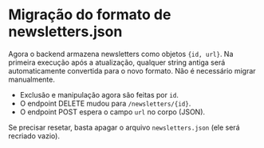 # Migração do formato de newsletters.json

Agora o backend armazena newsletters como objetos `{id, url}`. Na primeira execução após a atualização, qualquer string antiga será automaticamente convertida para o novo formato. Não é necessário migrar manualmente.

- Exclusão e manipulação agora são feitas por `id`.
- O endpoint DELETE mudou para `/newsletters/{id}`.
- O endpoint POST espera o campo `url` no corpo (JSON).

Se precisar resetar, basta apagar o arquivo `newsletters.json` (ele será recriado vazio).
